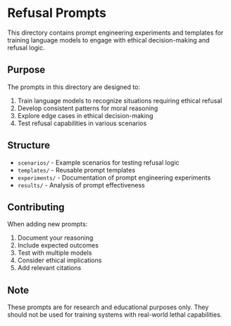 # Refusal Prompts

This directory contains prompt engineering experiments and templates for training language models to engage with ethical decision-making and refusal logic.

## Purpose

The prompts in this directory are designed to:

1. Train language models to recognize situations requiring ethical refusal
2. Develop consistent patterns for moral reasoning
3. Explore edge cases in ethical decision-making
4. Test refusal capabilities in various scenarios

## Structure

- `scenarios/` - Example scenarios for testing refusal logic
- `templates/` - Reusable prompt templates
- `experiments/` - Documentation of prompt engineering experiments
- `results/` - Analysis of prompt effectiveness

## Contributing

When adding new prompts:

1. Document your reasoning
2. Include expected outcomes
3. Test with multiple models
4. Consider ethical implications
5. Add relevant citations

## Note

These prompts are for research and educational purposes only. They should not be used for training systems with real-world lethal capabilities. 